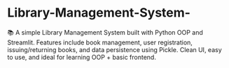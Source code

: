 # Library-Management-System-
📚 A simple Library Management System built with Python OOP and Streamlit. Features include book management, user registration, issuing/returning books, and data persistence using Pickle. Clean UI, easy to use, and ideal for learning OOP + basic frontend.
